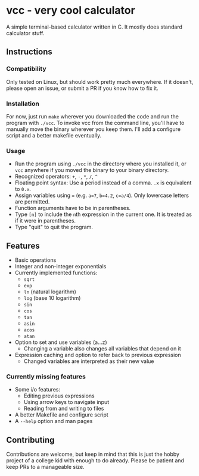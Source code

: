 # vcc - very cool calculator

A simple terminal-based calculator written in C. It mostly does standard calculator stuff.

## Instructions

### Compatibility

Only tested on Linux, but should work pretty much everywhere. If it doesn't, please open an issue, or submit a PR if you know how to fix it.

### Installation

For now, just run `make` wherever you downloaded the code and run the program with `./vcc`. To invoke vcc from the command line, you'll have to manually move the binary wherever you keep them. I'll add a configure script and a better makefile eventually.

### Usage

- Run the program using `./vcc` in the directory where you installed it, or `vcc` anywhere if you moved the binary to your binary directory.  
- Recognized operators: `+`, `-`, `*`, `/`, `^`  
- Floating point syntax: Use a period instead of a comma. `.x` is equivalent to `0.x`.  
- Assign variables using `=` (e.g. `a=7`, `b=4.2`, `c=a/4`). Only lowercase letters are permitted.
- Function arguments have to be in parentheses.
- Type `[n]` to include the `n`th expression in the current one. It is treated as if it were in parentheses.  
- Type "quit" to quit the program.  

## Features
- Basic operations  
- Integer and non-integer exponentials  
- Currently implemented functions:
    - `sqrt`  
    - `exp`  
    - `ln` (natural logarithm)  
    - `log` (base 10 logarithm)
    - `sin`
    - `cos`
    - `tan`
    - `asin`
    - `acos`
    - `atan`
- Option to set and use variables (a...z)  
    - Changing a variable also changes all variables that depend on it
- Expression caching and option to refer back to previous expression  
    - Changed variables are interpreted as their new value  

### Currently missing features
- Some i/o features:  
    - Editing previous expressions  
    - Using arrow keys to navigate input  
    - Reading from and writing to files  
- A better Makefile and configure script
- A `--help` option and man pages

## Contributing

Contributions are welcome, but keep in mind that this is just the hobby project of a college kid with enough to do already. Please be patient and keep PRs to a manageable size.
